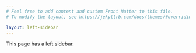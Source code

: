 ```yaml
---
# Feel free to add content and custom Front Matter to this file.
# To modify the layout, see https://jekyllrb.com/docs/themes/#overriding-theme-defaults

layout: left-sidebar
---
```


This page has a left sidebar.
